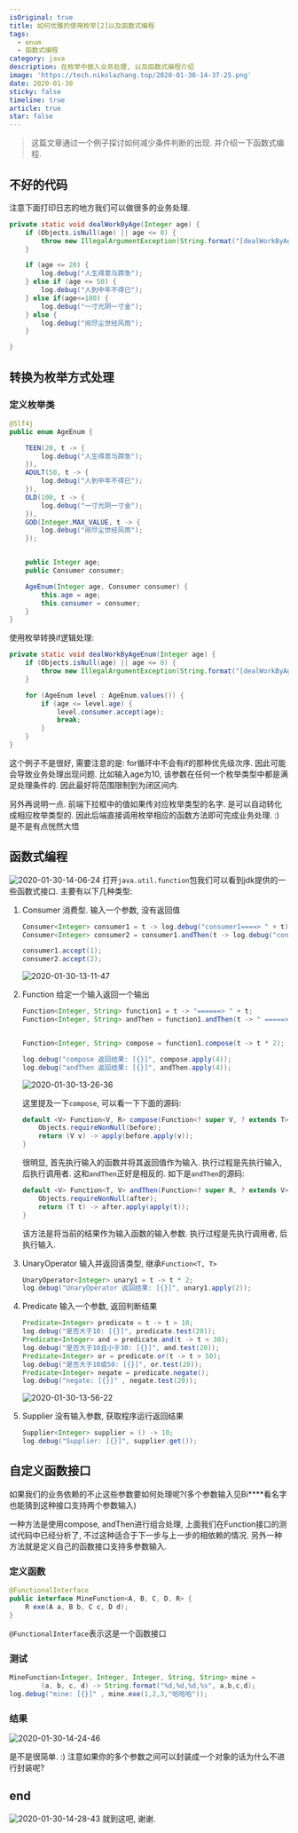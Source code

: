 ```yaml
---
isOriginal: true
title: 如何优雅的使用枚举[2]以及函数式编程
tags:
  - enum
  - 函数式编程
category: java
description: 在枚举中嵌入业务处理, 以及函数式编程介绍
image: 'https://tech.nikolazhang.top/2020-01-30-14-37-25.png'
date: 2020-01-30
sticky: false
timeline: true
article: true
star: false
---
```


> 这篇文章通过一个例子探讨如何减少条件判断的出现. 并介绍一下函数式编程.

## 不好的代码

注意下面打印日志的地方我们可以做很多的业务处理.

```java
private static void dealWorkByAge(Integer age) {
    if (Objects.isNull(age) || age <= 0) {
        throw new IllegalArgumentException(String.format("[dealWorkByAge]年龄不能为空或小于等于0, age: [%s]", age));
    }

    if (age <= 20) {
        log.debug("人生得意马蹄急");
    } else if (age <= 50) {
        log.debug("人到中年不得已");
    } else if(age<=100) {
        log.debug("一寸光阴一寸金");
    } else {
        log.debug("阅尽尘世经风雨");
    }

}
```

## 转换为枚举方式处理

### 定义枚举类

```java
@Slf4j
public enum AgeEnum {

    TEEN(20, t -> {
        log.debug("人生得意马蹄急");
    }),
    ADULT(50, t -> {
        log.debug("人到中年不得已");
    }),
    OLD(100, t -> {
        log.debug("一寸光阴一寸金");
    }),
    GOD(Integer.MAX_VALUE, t -> {
        log.debug("阅尽尘世经风雨");
    });


    public Integer age;
    public Consumer consumer;

    AgeEnum(Integer age, Consumer consumer) {
        this.age = age;
        this.consumer = consumer;
    }
}
```

使用枚举转换if逻辑处理:

```java
private static void dealWorkByAgeEnum(Integer age) {
    if (Objects.isNull(age) || age <= 0) {
        throw new IllegalArgumentException(String.format("[dealWorkByAge]年龄不能为空或小于等于0, age: [%s]", age));
    }

    for (AgeEnum level : AgeEnum.values()) {
        if (age <= level.age) {
            level.consumer.accept(age);
            break;
        }
    }
}
```

这个例子不是很好, 需要注意的是: for循环中不会有if的那种优先级次序. 因此可能会导致业务处理出现问题. 比如输入age为10, 该参数在任何一个枚举类型中都是满足处理条件的. 因此最好将范围限制到为闭区间内.

另外再说明一点. 前端下拉框中的值如果传对应枚举类型的名字. 是可以自动转化成相应枚举类型的. 因此后端直接调用枚举相应的函数方法即可完成业务处理. :) 是不是有点恍然大悟

## 函数式编程

![2020-01-30-14-06-24](https://tech.nikolazhang.top/2020-01-30-14-06-24.png)
打开`java.util.function`包我们可以看到jdk提供的一些函数式接口. 主要有以下几种类型:

1. Consumer 消费型. 输入一个参数, 没有返回值

    ```java
    Consumer<Integer> consumer1 = t -> log.debug("consumer1====> " + t);
    Consumer<Integer> consumer2 = consumer1.andThen(t -> log.debug("consumer2====> " + t));

    consumer1.accept(1);
    consumer2.accept(2);

    ```

    ![2020-01-30-13-11-47](https://tech.nikolazhang.top/2020-01-30-13-11-47.png)

2. Function 给定一个输入返回一个输出

    ```java
    Function<Integer, String> function1 = t -> "======> " + t;
    Function<Integer, String> andThen = function1.andThen(t -> " =====> andThen: " + t);


    Function<Integer, String> compose = function1.compose(t -> t * 2);

    log.debug("compose 返回结果: [{}]", compose.apply(4));
    log.debug("andThen 返回结果: [{}]", andThen.apply(4));

    ```

    ![2020-01-30-13-26-36](https://tech.nikolazhang.top/2020-01-30-13-26-36.png)

    这里提及一下`compose`, 可以看一下下面的源码:

    ```java
    default <V> Function<V, R> compose(Function<? super V, ? extends T> before) {
        Objects.requireNonNull(before);
        return (V v) -> apply(before.apply(v));
    }
    ```

    很明显, 首先执行输入的函数并将其返回值作为输入. 执行过程是先执行输入, 后执行调用者.
    这和`andThen`正好是相反的. 如下是`andThen`的源码:

    ```java
    default <V> Function<T, V> andThen(Function<? super R, ? extends V> after) {
        Objects.requireNonNull(after);
        return (T t) -> after.apply(apply(t));
    }
    ```

    该方法是将当前的结果作为输入函数的输入参数. 执行过程是先执行调用者, 后执行输入.

3. UnaryOperator 输入并返回该类型, 继承`Function<T, T>`

    ```java
    UnaryOperator<Integer> unary1 = t -> t * 2;
    log.debug("UnaryOperator 返回结果: [{}]", unary1.apply(2));
    ```

4. Predicate 输入一个参数, 返回判断结果

    ```java
    Predicate<Integer> predicate = t -> t > 10;
    log.debug("是否大于10: [{}]", predicate.test(20));
    Predicate<Integer> and = predicate.and(t -> t < 30);
    log.debug("是否大于10且小于30: [{}]", and.test(20));
    Predicate<Integer> or = predicate.or(t -> t > 50);
    log.debug("是否大于10或50: [{}]", or.test(20));
    Predicate<Integer> negate = predicate.negate();
    log.debug("negate: [{}]" , negate.test(20));
    ```

    ![2020-01-30-13-56-22](https://tech.nikolazhang.top/2020-01-30-13-56-22.png)

5. Supplier 没有输入参数, 获取程序运行返回结果

    ```java
    Supplier<Integer> supplier = () -> 10;
    log.debug("Supplier: [{}]", supplier.get());
    ```

## 自定义函数接口

如果我们的业务依赖的不止这些参数要如何处理呢?(多个参数输入见Bi****看名字也能猜到这种接口支持两个参数输入)

一种方法是使用compose, andThen进行组合处理, 上面我们在Function接口的测试代码中已经分析了, 不过这种适合于下一步与上一步的相依赖的情况. 另外一种方法就是定义自己的函数接口支持多参数输入.

### 定义函数

```java
@FunctionalInterface
public interface MineFunction<A, B, C, D, R> {
    R exe(A a, B b, C c, D d);
}
```

`@FunctionalInterface`表示这是一个函数接口

### 测试

```java
MineFunction<Integer, Integer, Integer, String, String> mine =
        (a, b, c, d) -> String.format("%d,%d,%d,%s", a,b,c,d);
log.debug("mine: [{}]" , mine.exe(1,2,3,"哈哈哈"));
```

### 结果

![2020-01-30-14-24-46](https://tech.nikolazhang.top/2020-01-30-14-24-46.png)

是不是很简单. :)
注意如果你的多个参数之间可以封装成一个对象的话为什么不进行封装呢?

## end

![2020-01-30-14-28-43](https://tech.nikolazhang.top/2020-01-30-14-28-43.png)
就到这吧, 谢谢.
